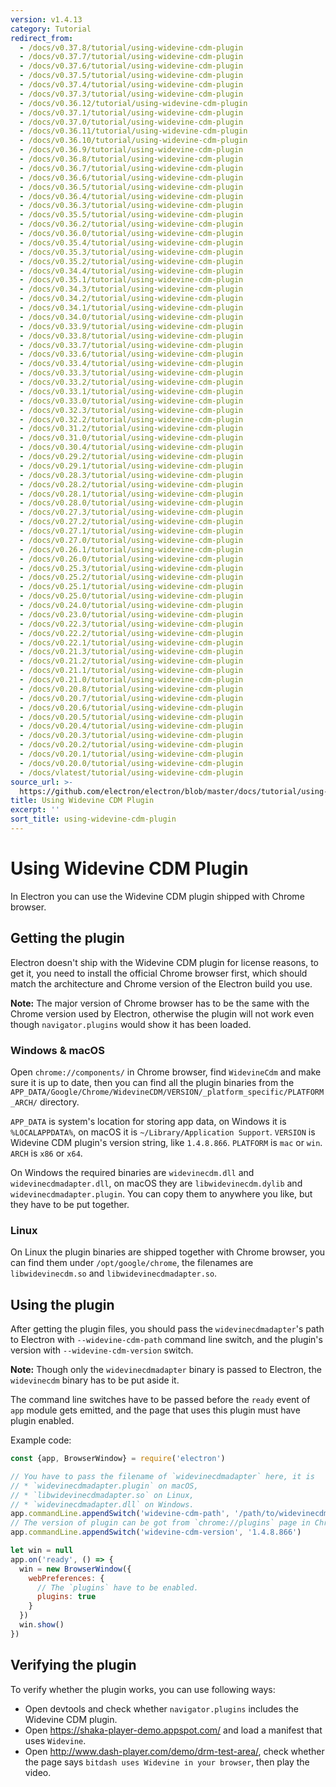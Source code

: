 ```yaml
---
version: v1.4.13
category: Tutorial
redirect_from:
  - /docs/v0.37.8/tutorial/using-widevine-cdm-plugin
  - /docs/v0.37.7/tutorial/using-widevine-cdm-plugin
  - /docs/v0.37.6/tutorial/using-widevine-cdm-plugin
  - /docs/v0.37.5/tutorial/using-widevine-cdm-plugin
  - /docs/v0.37.4/tutorial/using-widevine-cdm-plugin
  - /docs/v0.37.3/tutorial/using-widevine-cdm-plugin
  - /docs/v0.36.12/tutorial/using-widevine-cdm-plugin
  - /docs/v0.37.1/tutorial/using-widevine-cdm-plugin
  - /docs/v0.37.0/tutorial/using-widevine-cdm-plugin
  - /docs/v0.36.11/tutorial/using-widevine-cdm-plugin
  - /docs/v0.36.10/tutorial/using-widevine-cdm-plugin
  - /docs/v0.36.9/tutorial/using-widevine-cdm-plugin
  - /docs/v0.36.8/tutorial/using-widevine-cdm-plugin
  - /docs/v0.36.7/tutorial/using-widevine-cdm-plugin
  - /docs/v0.36.6/tutorial/using-widevine-cdm-plugin
  - /docs/v0.36.5/tutorial/using-widevine-cdm-plugin
  - /docs/v0.36.4/tutorial/using-widevine-cdm-plugin
  - /docs/v0.36.3/tutorial/using-widevine-cdm-plugin
  - /docs/v0.35.5/tutorial/using-widevine-cdm-plugin
  - /docs/v0.36.2/tutorial/using-widevine-cdm-plugin
  - /docs/v0.36.0/tutorial/using-widevine-cdm-plugin
  - /docs/v0.35.4/tutorial/using-widevine-cdm-plugin
  - /docs/v0.35.3/tutorial/using-widevine-cdm-plugin
  - /docs/v0.35.2/tutorial/using-widevine-cdm-plugin
  - /docs/v0.34.4/tutorial/using-widevine-cdm-plugin
  - /docs/v0.35.1/tutorial/using-widevine-cdm-plugin
  - /docs/v0.34.3/tutorial/using-widevine-cdm-plugin
  - /docs/v0.34.2/tutorial/using-widevine-cdm-plugin
  - /docs/v0.34.1/tutorial/using-widevine-cdm-plugin
  - /docs/v0.34.0/tutorial/using-widevine-cdm-plugin
  - /docs/v0.33.9/tutorial/using-widevine-cdm-plugin
  - /docs/v0.33.8/tutorial/using-widevine-cdm-plugin
  - /docs/v0.33.7/tutorial/using-widevine-cdm-plugin
  - /docs/v0.33.6/tutorial/using-widevine-cdm-plugin
  - /docs/v0.33.4/tutorial/using-widevine-cdm-plugin
  - /docs/v0.33.3/tutorial/using-widevine-cdm-plugin
  - /docs/v0.33.2/tutorial/using-widevine-cdm-plugin
  - /docs/v0.33.1/tutorial/using-widevine-cdm-plugin
  - /docs/v0.33.0/tutorial/using-widevine-cdm-plugin
  - /docs/v0.32.3/tutorial/using-widevine-cdm-plugin
  - /docs/v0.32.2/tutorial/using-widevine-cdm-plugin
  - /docs/v0.31.2/tutorial/using-widevine-cdm-plugin
  - /docs/v0.31.0/tutorial/using-widevine-cdm-plugin
  - /docs/v0.30.4/tutorial/using-widevine-cdm-plugin
  - /docs/v0.29.2/tutorial/using-widevine-cdm-plugin
  - /docs/v0.29.1/tutorial/using-widevine-cdm-plugin
  - /docs/v0.28.3/tutorial/using-widevine-cdm-plugin
  - /docs/v0.28.2/tutorial/using-widevine-cdm-plugin
  - /docs/v0.28.1/tutorial/using-widevine-cdm-plugin
  - /docs/v0.28.0/tutorial/using-widevine-cdm-plugin
  - /docs/v0.27.3/tutorial/using-widevine-cdm-plugin
  - /docs/v0.27.2/tutorial/using-widevine-cdm-plugin
  - /docs/v0.27.1/tutorial/using-widevine-cdm-plugin
  - /docs/v0.27.0/tutorial/using-widevine-cdm-plugin
  - /docs/v0.26.1/tutorial/using-widevine-cdm-plugin
  - /docs/v0.26.0/tutorial/using-widevine-cdm-plugin
  - /docs/v0.25.3/tutorial/using-widevine-cdm-plugin
  - /docs/v0.25.2/tutorial/using-widevine-cdm-plugin
  - /docs/v0.25.1/tutorial/using-widevine-cdm-plugin
  - /docs/v0.25.0/tutorial/using-widevine-cdm-plugin
  - /docs/v0.24.0/tutorial/using-widevine-cdm-plugin
  - /docs/v0.23.0/tutorial/using-widevine-cdm-plugin
  - /docs/v0.22.3/tutorial/using-widevine-cdm-plugin
  - /docs/v0.22.2/tutorial/using-widevine-cdm-plugin
  - /docs/v0.22.1/tutorial/using-widevine-cdm-plugin
  - /docs/v0.21.3/tutorial/using-widevine-cdm-plugin
  - /docs/v0.21.2/tutorial/using-widevine-cdm-plugin
  - /docs/v0.21.1/tutorial/using-widevine-cdm-plugin
  - /docs/v0.21.0/tutorial/using-widevine-cdm-plugin
  - /docs/v0.20.8/tutorial/using-widevine-cdm-plugin
  - /docs/v0.20.7/tutorial/using-widevine-cdm-plugin
  - /docs/v0.20.6/tutorial/using-widevine-cdm-plugin
  - /docs/v0.20.5/tutorial/using-widevine-cdm-plugin
  - /docs/v0.20.4/tutorial/using-widevine-cdm-plugin
  - /docs/v0.20.3/tutorial/using-widevine-cdm-plugin
  - /docs/v0.20.2/tutorial/using-widevine-cdm-plugin
  - /docs/v0.20.1/tutorial/using-widevine-cdm-plugin
  - /docs/v0.20.0/tutorial/using-widevine-cdm-plugin
  - /docs/vlatest/tutorial/using-widevine-cdm-plugin
source_url: >-
  https://github.com/electron/electron/blob/master/docs/tutorial/using-widevine-cdm-plugin.md
title: Using Widevine CDM Plugin
excerpt: ''
sort_title: using-widevine-cdm-plugin
---
```

# Using Widevine CDM Plugin

In Electron you can use the Widevine CDM plugin shipped with Chrome browser.

## Getting the plugin

Electron doesn't ship with the Widevine CDM plugin for license reasons, to get it, you need to install the official Chrome browser first, which should match the architecture and Chrome version of the Electron build you use.

**Note:** The major version of Chrome browser has to be the same with the Chrome version used by Electron, otherwise the plugin will not work even though `navigator.plugins` would show it has been loaded.

### Windows & macOS

Open `chrome://components/` in Chrome browser, find `WidevineCdm` and make sure it is up to date, then you can find all the plugin binaries from the `APP_DATA/Google/Chrome/WidevineCDM/VERSION/_platform_specific/PLATFORM_ARCH/` directory.

`APP_DATA` is system's location for storing app data, on Windows it is `%LOCALAPPDATA%`, on macOS it is `~/Library/Application Support`. `VERSION` is Widevine CDM plugin's version string, like `1.4.8.866`. `PLATFORM` is `mac` or `win`. `ARCH` is `x86` or `x64`.

On Windows the required binaries are `widevinecdm.dll` and `widevinecdmadapter.dll`, on macOS they are `libwidevinecdm.dylib` and `widevinecdmadapter.plugin`. You can copy them to anywhere you like, but they have to be put together.

### Linux

On Linux the plugin binaries are shipped together with Chrome browser, you can find them under `/opt/google/chrome`, the filenames are `libwidevinecdm.so` and `libwidevinecdmadapter.so`.

## Using the plugin

After getting the plugin files, you should pass the `widevinecdmadapter`'s path to Electron with `--widevine-cdm-path` command line switch, and the plugin's version with `--widevine-cdm-version` switch.

**Note:** Though only the `widevinecdmadapter` binary is passed to Electron, the `widevinecdm` binary has to be put aside it.

The command line switches have to be passed before the `ready` event of `app` module gets emitted, and the page that uses this plugin must have plugin enabled.

Example code:

```javascript
const {app, BrowserWindow} = require('electron')

// You have to pass the filename of `widevinecdmadapter` here, it is
// * `widevinecdmadapter.plugin` on macOS,
// * `libwidevinecdmadapter.so` on Linux,
// * `widevinecdmadapter.dll` on Windows.
app.commandLine.appendSwitch('widevine-cdm-path', '/path/to/widevinecdmadapter.plugin')
// The version of plugin can be got from `chrome://plugins` page in Chrome.
app.commandLine.appendSwitch('widevine-cdm-version', '1.4.8.866')

let win = null
app.on('ready', () => {
  win = new BrowserWindow({
    webPreferences: {
      // The `plugins` have to be enabled.
      plugins: true
    }
  })
  win.show()
})
```

## Verifying the plugin

To verify whether the plugin works, you can use following ways:

*   Open devtools and check whether `navigator.plugins` includes the Widevine CDM plugin.
*   Open https://shaka-player-demo.appspot.com/ and load a manifest that uses `Widevine`.
*   Open http://www.dash-player.com/demo/drm-test-area/, check whether the page says `bitdash uses Widevine in your browser`, then play the video.
